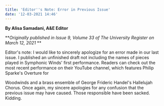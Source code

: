 ```yaml
---
title: 'Editor''s Note: Error in Previous Issue'
date: '12-03-2021 14:46'
---
```


**By Alisa Samadani, A&E Editor**

**_Originally published in Issue 9, Volume 33 of The University Register on March 12, 2021_
**

Editor's note:
I would like to sincerely apologize for an error made in our
last issue. I published an unfinished draft not including the
names of pieces played in Symphonic Winds' first performance.
Readers can check out the most recent performance on their
YouTube channel, which features Philip Sparke's Overture for

Woodwinds and a brass ensemble of George Frideric Handel's
Hallelujah Chorus.
Once again, my sincere apologies for any confusion that the
previous issue may have caused. Those responsible have been
sacked. Kidding.